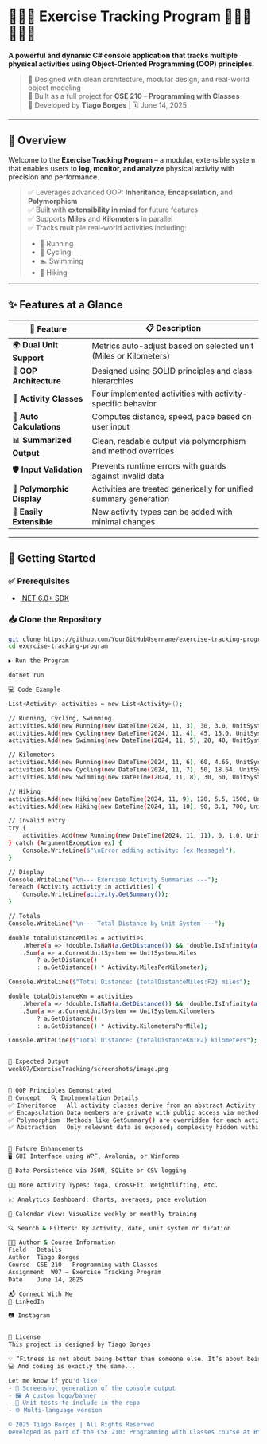 # 🏃🏽‍♀️ Exercise Tracking Program 🚴🏽‍♂️🏊🏽‍♂️

**A powerful and dynamic C# console application that tracks multiple physical activities using Object-Oriented Programming (OOP) principles.**

> 🧠 Designed with clean architecture, modular design, and real-world object modeling  
> 🎯 Built as a full project for **CSE 210 – Programming with Classes**  
> 📅 Developed by **Tiago Borges** | 🗓️ June 14, 2025

---

## 📌 Overview

Welcome to the **Exercise Tracking Program** – a modular, extensible system that enables users to **log, monitor, and analyze** physical activity with precision and performance.

> ✅ Leverages advanced OOP: **Inheritance**, **Encapsulation**, and **Polymorphism**  
> ✅ Built with **extensibility in mind** for future features  
> ✅ Supports **Miles** and **Kilometers** in parallel  
> ✅ Tracks multiple real-world activities including:  
> - 🏃 Running  
> - 🚴 Cycling  
> - 🏊 Swimming  
> - 🥾 Hiking  

---

## ✨ Features at a Glance

| 🚀 Feature                | 📋 Description                                                                 |
|--------------------------|--------------------------------------------------------------------------------|
| 🌍 **Dual Unit Support**  | Metrics auto-adjust based on selected unit (Miles or Kilometers)               |
| 🧱 **OOP Architecture**   | Designed using SOLID principles and class hierarchies                         |
| 🏃 **Activity Classes**   | Four implemented activities with activity-specific behavior                    |
| 🧮 **Auto Calculations**  | Computes distance, speed, pace based on user input                            |
| 📊 **Summarized Output** | Clean, readable output via polymorphism and method overrides                  |
| 🛡️ **Input Validation**  | Prevents runtime errors with guards against invalid data                       |
| 🔁 **Polymorphic Display**| Activities are treated generically for unified summary generation              |
| 🔧 **Easily Extensible**  | New activity types can be added with minimal changes                          |

---

## 🏁 Getting Started

### ✅ Prerequisites

- [.NET 6.0+ SDK](https://dotnet.microsoft.com/download)

### 📥 Clone the Repository

```bash
git clone https://github.com/YourGitHubUsername/exercise-tracking-program.git
cd exercise-tracking-program

▶️ Run the Program

dotnet run

💻 Code Example

List<Activity> activities = new List<Activity>();

// Running, Cycling, Swimming
activities.Add(new Running(new DateTime(2024, 11, 3), 30, 3.0, UnitSystem.Miles));
activities.Add(new Cycling(new DateTime(2024, 11, 4), 45, 15.0, UnitSystem.Miles));
activities.Add(new Swimming(new DateTime(2024, 11, 5), 20, 40, UnitSystem.Miles));

// Kilometers
activities.Add(new Running(new DateTime(2024, 11, 6), 60, 4.66, UnitSystem.Kilometers));
activities.Add(new Cycling(new DateTime(2024, 11, 7), 50, 18.64, UnitSystem.Kilometers));
activities.Add(new Swimming(new DateTime(2024, 11, 8), 30, 60, UnitSystem.Kilometers));

// Hiking
activities.Add(new Hiking(new DateTime(2024, 11, 9), 120, 5.5, 1500, UnitSystem.Miles));
activities.Add(new Hiking(new DateTime(2024, 11, 10), 90, 3.1, 700, UnitSystem.Kilometers));

// Invalid entry
try {
    activities.Add(new Running(new DateTime(2024, 11, 11), 0, 1.0, UnitSystem.Miles));
} catch (ArgumentException ex) {
    Console.WriteLine($"\nError adding activity: {ex.Message}");
}

// Display
Console.WriteLine("\n--- Exercise Activity Summaries ---");
foreach (Activity activity in activities) {
    Console.WriteLine(activity.GetSummary());
}

// Totals
Console.WriteLine("\n--- Total Distance by Unit System ---");

double totalDistanceMiles = activities
    .Where(a => !double.IsNaN(a.GetDistance()) && !double.IsInfinity(a.GetDistance()))
    .Sum(a => a.CurrentUnitSystem == UnitSystem.Miles
        ? a.GetDistance()
        : a.GetDistance() * Activity.MilesPerKilometer);

Console.WriteLine($"Total Distance: {totalDistanceMiles:F2} miles");

double totalDistanceKm = activities
    .Where(a => !double.IsNaN(a.GetDistance()) && !double.IsInfinity(a.GetDistance()))
    .Sum(a => a.CurrentUnitSystem == UnitSystem.Kilometers
        ? a.GetDistance()
        : a.GetDistance() * Activity.KilometersPerMile);

Console.WriteLine($"Total Distance: {totalDistanceKm:F2} kilometers");


🧾 Expected Output
week07/ExerciseTracking/screenshots/image.png


🧠 OOP Principles Demonstrated
🧩 Concept	🔍 Implementation Details
✅ Inheritance	All activity classes derive from an abstract Activity base class
✅ Encapsulation	Data members are private with public access via methods or properties
✅ Polymorphism	Methods like GetSummary() are overridden for each activity type
✅ Abstraction	Only relevant data is exposed; complexity hidden within class logic


🔮 Future Enhancements
🖥️ GUI Interface using WPF, Avalonia, or WinForms

💾 Data Persistence via JSON, SQLite or CSV logging

💪🏽 More Activity Types: Yoga, CrossFit, Weightlifting, etc.

📈 Analytics Dashboard: Charts, averages, pace evolution

📆 Calendar View: Visualize weekly or monthly training

🔍 Search & Filters: By activity, date, unit system or duration

👨‍💻 Author & Course Information
Field	Details
Author	Tiago Borges
Course	CSE 210 – Programming with Classes
Assignment	W07 – Exercise Tracking Program
Date	June 14, 2025

📬 Connect With Me
🔗 LinkedIn

📷 Instagram


📄 License
This project is designed by Tiago Borges

💡 “Fitness is not about being better than someone else. It’s about being better than you used to be.”
💻 And coding is exactly the same...

Let me know if you'd like:
- 📸 Screenshot generation of the console output
- 🖼 A custom logo/banner
- 🧪 Unit tests to include in the repo
- 🌐 Multi-language version 

© 2025 Tiago Borges | All Rights Reserved
Developed as part of the CSE 210: Programming with Classes course at BYU-Idaho
